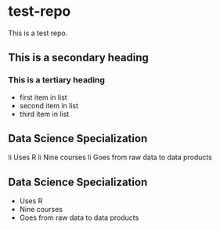 # test-repo
This is a test repo.

## This is a secondary heading
### This is a tertiary heading
* first item in list
* second item in list
* third item in list


## Data Science Specialization 

li Uses R 
li Nine courses 
li Goes from raw data to data products


## Data Science Specialization 

* Uses R 
* Nine courses 
* Goes from raw data to data products
